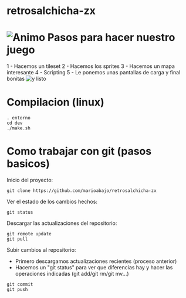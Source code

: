 # retrosalchicha-zx

![Animo](http://img.desmotivaciones.es/201012/j_74.jpg)
Pasos para hacer nuestro juego
==============================
1 - Hacemos un tileset
2 - Hacemos los sprites
3 - Hacemos un mapa interesante
4 - Scripting
5 - Le ponemos unas pantallas de carga y final bonitas
![y listo](http://img.desmotivaciones.es/201012/havona_cat.jpg)

Compilacion (linux)
====================

```
. entorno
cd dev
./make.sh
```

Como trabajar con git (pasos basicos)
=====================================
Inicio del proyecto:
```
git clone https://github.com/marioabajo/retrosalchicha-zx
```

Ver el estado de los cambios hechos:
```
git status
```

Descargar las actualizaciones del repositorio:
```
git remote update
git pull
```

Subir cambios al repositorio:
- Primero descargamos actualizaciones recientes (proceso anterior)
- Hacemos un "git status" para ver que diferencias hay y hacer las operaciones indicadas (git add/git rm/git mv...)
```
git commit
git push
```

